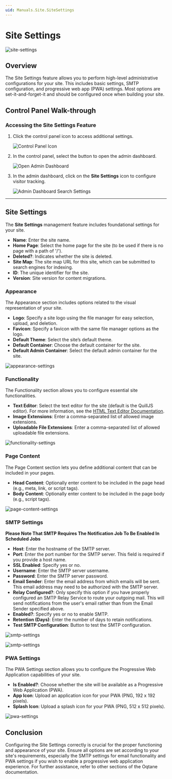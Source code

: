 ```yaml
---
uid: Manuals.Site.SiteSettings
---
```

# Site Settings

![site-settings](./assets/site-settings.png)


## Overview

The Site Settings feature allows you to perform high-level administrative configurations for your site. This includes basic settings, SMTP configuration, and progressive web app (PWA) settings. Most options are set-it-and-forget-it and should be configured once when building your site.

## Control Panel Walk-through

### Accessing the Site Settings Feature

1. Click the control panel icon to access additional settings.

   ![Control Panel Icon](assets/control-panel-button.png)

2. In the control panel, select the button to open the admin dashboard.

   ![Open Admin Dashboard](assets/control-panel-admin-dashboard-button.png)

3. In the admin dashboard, click on the **Site Settings** icon to configure visitor tracking.

   ![Admin Dashboard Search Settings](assets/admin-dashboard-site-settings.png)

---

## Site Settings

The **Site Settings** management feature includes foundational settings for your site.

- **Name**: Enter the site name.
- **Home Page**: Select the home page for the site (to be used if there is no page with a path of '/').
- **Deleted?**: Indicates whether the site is deleted.
- **Site Map**: The site map URL for this site, which can be submitted to search engines for indexing.
- **ID**: The unique identifier for the site.
- **Version**: Site version for content migrations.

### Appearance

The Appearance section includes options related to the visual representation of your site.

- **Logo**: Specify a site logo using the file manager for easy selection, upload, and deletion.
- **Favicon**: Specify a favicon with the same file manager options as the logo.
- **Default Theme**: Select the site’s default theme.
- **Default Container**: Choose the default container for the site.
- **Default Admin Container**: Select the default admin container for the site.

![appearance-settings](./assets/site-settings-appearance.png)

### Functionality

The Functionality section allows you to configure essential site functionalities.

- **Text Editor**: Select the text editor for the site (default is the QuillJS editor). For more information, see the [HTML Text Editor Documentation](../content/html-text-editor.md).
- **Image Extensions**: Enter a comma-separated list of allowed image extensions.
- **Uploadable File Extensions**: Enter a comma-separated list of allowed uploadable file extensions.

![functionality-settings](./assets/site-settings-functionality.png)

### Page Content

The Page Content section lets you define additional content that can be included in your pages.

- **Head Content**: Optionally enter content to be included in the page head (e.g., meta, link, or script tags).
- **Body Content**: Optionally enter content to be included in the page body (e.g., script tags).

![page-content-settings](./assets/site-settings-page-content.png)

### SMTP Settings

**Please Note That SMTP Requires The Notification Job To Be Enabled In Scheduled Jobs**

- **Host**: Enter the hostname of the SMTP server.
- **Port**: Enter the port number for the SMTP server. This field is required if you provide a host name.
- **SSL Enabled**: Specify yes or no.
- **Username**: Enter the SMTP server username.
- **Password**: Enter the SMTP server password.
- **Email Sender**: Enter the email address from which emails will be sent. This email address may need to be authorized with the SMTP server.
- **Relay Configured?**: Only specify this option if you have properly configured an SMTP Relay Service to route your outgoing mail. This will send notifications from the user's email rather than from the Email Sender specified above.
- **Enabled?**: Specify yes or no to enable SMTP.
- **Retention (Days)**: Enter the number of days to retain notifications.
- **Test SMTP Configuration**: Button to test the SMTP configuration.

![smtp-settings](./assets/site-settings-smtp-settings.png)

![smtp-settings](./assets/site-settings-smtp-settings-test-smtp-configuration-button.png)

### PWA Settings

The PWA Settings section allows you to configure the Progressive Web Application capabilities of your site.

- **Is Enabled?**: Choose whether the site will be available as a Progressive Web Application (PWA).
- **App Icon**: Upload an application icon for your PWA (PNG, 192 x 192 pixels).
- **Splash Icon**: Upload a splash icon for your PWA (PNG, 512 x 512 pixels).

![pwa-settings](./assets/site-settings-pwa-settings.png)

## Conclusion

Configuring the Site Settings correctly is crucial for the proper functioning and appearance of your site. Ensure all options are set according to your site's requirements, especially the SMTP settings for email functionality and PWA settings if you wish to enable a progressive web application experience. For further assistance, refer to other sections of the Oqtane documentation.
